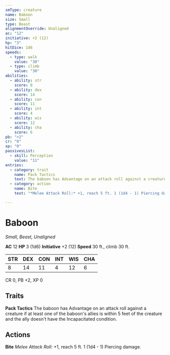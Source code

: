 ```yaml
---
smType: creature
name: Baboon
size: Small
type: Beast
alignmentOverride: Unaligned
ac: "12"
initiative: +2 (12)
hp: "3"
hitDice: 1d6
speeds:
  - type: walk
    value: "30"
  - type: climb
    value: "30"
abilities:
  - ability: str
    score: 8
  - ability: dex
    score: 14
  - ability: con
    score: 11
  - ability: int
    score: 4
  - ability: wis
    score: 12
  - ability: cha
    score: 6
pb: "+2"
cr: "0"
xp: "0"
passivesList:
  - skill: Perception
    value: "11"
entries:
  - category: trait
    name: Pack Tactics
    text: The baboon has Advantage on an attack roll against a creature if at least one of the baboon's allies is within 5 feet of the creature and the ally doesn't have the Incapacitated condition.
  - category: action
    name: Bite
    text: "*Melee Attack Roll:* +1, reach 5 ft. 1 (1d4 - 1) Piercing damage."

---
```


# Baboon
*Small, Beast, Unaligned*

**AC** 12
**HP** 3 (1d6)
**Initiative** +2 (12)
**Speed** 30 ft., climb 30 ft.

| STR | DEX | CON | INT | WIS | CHA |
| --- | --- | --- | --- | --- | --- |
| 8 | 14 | 11 | 4 | 12 | 6 |

CR 0, PB +2, XP 0

## Traits

**Pack Tactics**
The baboon has Advantage on an attack roll against a creature if at least one of the baboon's allies is within 5 feet of the creature and the ally doesn't have the Incapacitated condition.

## Actions

**Bite**
*Melee Attack Roll:* +1, reach 5 ft. 1 (1d4 - 1) Piercing damage.

